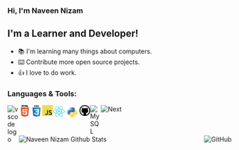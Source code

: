 ### Hi, I'm Naveen Nizam

## I'm a Learner and Developer!
- 📚 I'm learning many things about computers.
- ⌨️ Contribute more open source projects.
- 👍 I love to do work.

### Languages & Tools:

<img align="left" alt="vscode logo" width="26px" src="https://raw.githubusercontent.com/Delta456/Delta456/master/img/vscode.png"/>

<img align="left" alt="HTML5" width="26px" src="https://raw.githubusercontent.com/github/explore/80688e429a7d4ef2fca1e82350fe8e3517d3494d/topics/html/html.png" />
<img align="left" alt="CSS3" width="26px" src="https://raw.githubusercontent.com/github/explore/80688e429a7d4ef2fca1e82350fe8e3517d3494d/topics/css/css.png" />

<img align="left" src="https://raw.githubusercontent.com/github/explore/80688e429a7d4ef2fca1e82350fe8e3517d3494d/topics/javascript/javascript.png" alt="js logo" width="24">
<img align="left" src="logo192.png" alt="react logo" width = '28px'>
<img align="left" src="https://raw.githubusercontent.com/github/explore/80688e429a7d4ef2fca1e82350fe8e3517d3494d/topics/python/python.png" alt="python logo" width="32px">


<img align="left" alt="GitHub" width="24px" src="a.png" />
<img align="left" alt="MySQL" width="24px" src="https://e7.pngegg.com/pngimages/747/798/png-clipart-mysql-mysql.png" />
<img align="left" alt="Next.Js" height="20px" width="50px" src="https://encrypted-tbn0.gstatic.com/images?q=tbn:ANd9GcTeAJYV2-w3aDBAzmgn7ifgeuWYkkRUOdnWDQ&usqp=CAU" />

<br/>
<br/>
<br/>
<br/>
<div style=display:inline>
<img  alt="Naveen Nizam Github Stats" src="https://github-readme-stats.vercel.app/api?username=NaveenNizam&show_icons=true&theme=radical" />


<img align="right"  alt="GitHub"  src="https://github-readme-stats.vercel.app/api/top-langs/?username=NaveenNizam&langs_count=8" />
</div>
